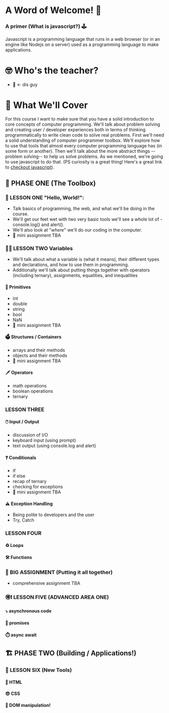 

# A Word of Welcome! 👋
### A primer (What is javascript?) 🕹️ 
Javascript is a programming language that runs in a web browser (or in an engine like Nodejs on a server) used as a programming language to make applications. 

# 🤓 Who's the teacher? 
- 🧔 <- dis guy


# 👀 What We'll Cover 
For this course I want to make sure that you have a solid introduction to core concepts of computer programming. We'll talk about problem solving and creating user / developer experiences both in terms of thinking programmatically to write clean code to solve real problems. 
First we'll need a solid understanding of computer programmer toolbox. We'll explore how to use that tools that almost every computer programming language has (in some form or another). Then we'll talk about the more abstract things --problem solving-- to help us solve problems. As we mentioned, we're going to use javascript to do that. (PS curiosity is a great thing! Here's a great link to [checkout javascript]()).
##  🧰 PHASE ONE (The Toolbox) 
### 👋 LESSON ONE "Hello, World!":  
- Talk basics of programming, the web, and what we'll be doing in the course. 
- We'll get our feet wet with two very basic tools we'll see a whole lot of - console.log() and alert(). 
- We'll also look at "_where_" we'll do our coding in the computer. 
- 🚗 mini assignment TBA
### 👨‍💻 LESSON TWO Variables
- We'll talk about what a variable is (what it means), their different types and declarations, and how to use them in programming.
- Additionally we'll talk about putting things together with operators (including ternary), assignments, equalities, and inequalities
#### 🐒 Primitives 
- int 
- double
- string
- bool 
- NaN
- 🚗 mini assignment TBA
#### 🗳️ Structures / Containers 
- arrays and their methods 
- objects and their methods 
- 🚗 mini assignment TBA
#### 🗡️ Operators
- math operations 
- boolean operations
- ternary 
### LESSON THREE 
#### 🖱️ Input / Output 
- discussion of I/O
- keyboard input (using prompt)
- text output (using console.log and alert)
#### ❓ Conditionals 
- if 
- if else 
- recap of ternary
- checking for exceptions
- 🚗 mini assignment TBA 
#### ⚠️ Exception Handling
- Being polite to developers and the user 
- Try, Catch 
### LESSON FOUR 
#### ♻️ Loops 
#### 🛠️ Functions
### 🚚 BIG ASSIGNMENT (Putting it all together)
- comprehensive assignment TBA 
### 🉐❗ LESSON FIVE (ADVANCED AREA ONE) 
#### ⤵️ asynchronous code 
#### 💸 promises 
#### ⏱️ async await

## 🏗️ PHASE TWO (Building / Applications!) 
### 🔨 LESSON SIX (New Tools)
#### 🥡 HTML
#### 😎 CSS 
#### 🎸 DOM manipulation! 